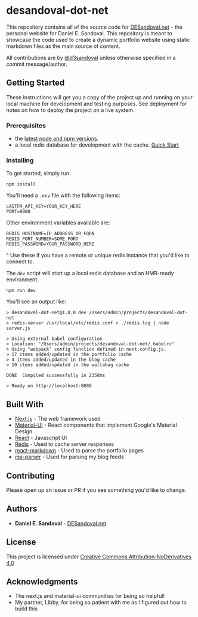# desandoval-dot-net

This repository contains all of the source code for [DESandoval.net](https://desandoval.net) - the personal website for Daniel E. Sandoval. This repository is meant to showcase the code used to create a dynamic portfolio website using static markdown files as the main source of content.

All contributions are by [@d3sandoval](https://github.com/d3sandoval) unless otherwise specified in a commit message/author.

## Getting Started

These instructions will get you a copy of the project up and running on your local machine for development and testing purposes. See deployment for notes on how to deploy the project on a live system.

### Prerequisites

* the [latest node and npm versions](https://docs.npmjs.com/all#how-to-install-npm--manage-npm-versions).
* a local redis database for development with the cache. [Quick Start](https://redis.io/topics/quickstart)

### Installing
To get started, simply run:

```
npm install
```

You'll need a `.env` file with the following items:
```
LASTFM_API_KEY=YOUR_KEY_HERE
PORT=8080
```

Other environment variables available are:
```
REDIS_HOSTNAME=IP_ADDRESS_OR_FQDN
REDIS_PORT_NUMBER=SOME_PORT
REDIS_PASSWORD=YOUR_PASSWORD_HERE
```
^ Use these if you have a remote or unique redis instance that you'd like to connect to.


The `dev` script will start up a local redis database and an HMR-ready environment:

```
npm run dev
```

You'll see an output like:
```
> desandoval-dot-net@1.0.0 dev /Users/admin/projects/desandoval-dot-net
> redis-server /usr/local/etc/redis.conf > ./redis.log | node server.js

> Using external babel configuration
> Location: "/Users/admin/projects/desandoval-dot-net/.babelrc"
> Using "webpack" config function defined in next.config.js.
> 17 items added/updated in the portfolio cache
> 4 items added/updated in the blog cache
> 10 items added/updated in the wallabag cache

DONE  Compiled successfully in 2358ms

> Ready on http://localhost:8080
```

## Built With

* [Next.js](https://github.com/zeit/next.js) - The web framework used
* [Material-UI](https://github.com/mui-org/material-ui) - React components that implement Google's Material Design.
* [React](https://reactjs.org/) - Javascript UI
* [Redis](https://redis.io/) - Used to cache server responses
* [react-markdown](https://github.com/rexxars/react-markdown) - Used to parse the portfolio pages
* [rss-parser](https://www.npmjs.com/package/rss-parser) - Used for parsing my blog feeds

## Contributing

Please open up an issue or PR if you see something you'd like to change.

## Authors

* **Daniel E. Sandoval** - [DESandoval.net](https://desandoval.net)

## License

This project is licensed under [Creative Commons Attribution-NoDerivatives 4.0](https://creativecommons.org/licenses/by-nd/4.0/legalcode)

## Acknowledgments

* The next.js and material-ui communities for being so helpful!
* My partner, Libby, for being so patient with me as I figured out how to build this

